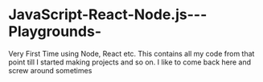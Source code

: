# JavaScript-React-Node.js---Playgrounds-
Very First Time using Node, React etc. This contains all my code from that point till I started making projects and so on. I like to come back here and screw around sometimes

